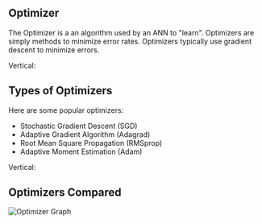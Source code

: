 ## Optimizer

The Optimizer is a an algorithm used by an ANN to "learn". Optimizers are simply methods to minimize error rates. Optimizers typically use gradient descent to minimize errors.

Vertical:

## Types of Optimizers

Here are some popular optimizers:

- Stochastic Gradient Descent (SGD)
- Adaptive Gradient Algorithm (Adagrad)
- Root Mean Square Propagation (RMSprop)
- Adaptive Moment Estimation (Adam)

Vertical:

## Optimizers Compared

![Optimizer Graph](http://3.bp.blogspot.com/-nrtJPrdBWuE/VPmIB46F2aI/AAAAAAAACCw/vaE_B0SVy5k/s1600/Long%2BValley%2B-%2BImgur.gif)
